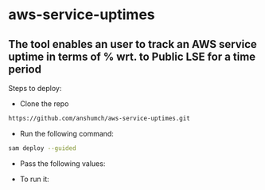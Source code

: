 # aws-service-uptimes

## The tool enables an user to track an AWS service uptime in terms of % wrt. to Public LSE for a time period

Steps to deploy:

- Clone the repo
````bash
https://github.com/anshumch/aws-service-uptimes.git
````
- Run the following command:
````bash
sam deploy --guided
````
- Pass the following values:

- To run it:
